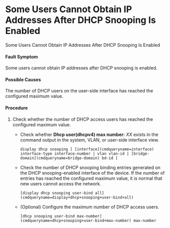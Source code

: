 Some Users Cannot Obtain IP Addresses After DHCP Snooping Is Enabled
====================================================================

Some Users Cannot Obtain IP Addresses After DHCP Snooping Is Enabled

#### Fault Symptom

Some users cannot obtain IP addresses after DHCP snooping is enabled.



#### Possible Causes

The number of DHCP users on the user-side interface has reached the configured maximum value.



#### Procedure

1. Check whether the number of DHCP access users has reached the configured maximum value.
   
   
   * Check whether **Dhcp user(dhcpv4) max number:** *XX* exists in the command output in the system, VLAN, or user-side interface view.
     ```
     display dhcp snooping [ [interface](cmdqueryname=interface) interface-type interface-number | vlan vlan-id | [bridge-domain](cmdqueryname=bridge-domain) bd-id ]
     ```
   * Check the number of DHCP snooping binding entries generated on the DHCP snooping-enabled interface of the device. If the number of entries has reached the configured maximum value, it is normal that new users cannot access the network.
     ```
     [display dhcp snooping user-bind all](cmdqueryname=display+dhcp+snooping+user-bind+all)
     ```
   * (Optional) Configure the maximum number of DHCP access users.
     ```
     [dhcp snooping user-bind max-number](cmdqueryname=dhcp+snooping+user-bind+max-number) max-number
     ```